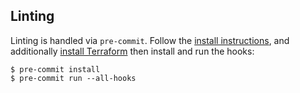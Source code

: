 ## Linting

Linting is handled via `pre-commit`. Follow the [install
instructions](https://pre-commit.com/#install), and additionally [install
Terraform](https://developer.hashicorp.com/terraform/install) then install and
run the hooks:

``` console
$ pre-commit install
$ pre-commit run --all-hooks
```
